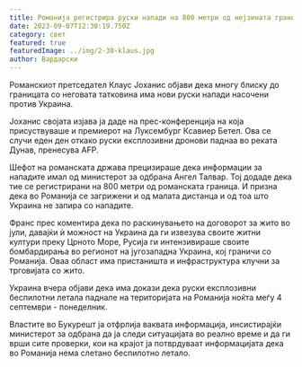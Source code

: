 ```yaml
---
title: Романија регистрира руски напади на 800 метри од нејзината граница
date: 2023-09-07T12:30:19.750Z
category: свет
featured: true
featuredImage: ../img/2-30-klaus.jpg
author: Вардарски
---
```

Романскиот претседател Клаус Јоханис објави дека многу блиску до границата со неговата татковина има нови руски напади насочени против Украина.

Јоханис својата изјава ја даде на прес-конференција на која присуствуваше и премиерот на Луксембург Ксавиер Бетел. Ова се случи еден ден откако руски експлозивни дронови паднаа во реката Дунав, пренесува AFP.

Шефот на романската држава прецизираше дека информации за нападите имал од министерот за одбрана Ангел Талвар. Тој додаде дека тие се регистрирани на 800 метри од романската граница. И призна дека во Романија се загрижени и од малата дистанца и од тоа што Украина не запира со нападите.

Франс прес коментира дека по раскинувањето на договорот за жито во јули, давајќи ѝ можност на Украина да ги извезува своите житни култури преку Црното Море, Русија ги интензивираше своите бомбардирања во регионот на југозападна Украина, кој граничи со Романија. Оваа област има пристаништа и инфраструктура клучни за трговијата со жито.

Украина вчера објави дека има докази дека руски експлозивни беспилотни летала паднале на територијата на Романија ноќта меѓу 4 септември - понеделник.

Властите во Букурешт ја отфрлија ваквата информација, инсистирајќи министерот за одбрана да ја следи ситуацијата во реално време и да ги врши сите проверки, кои на крајот ја потврдуваат информацијата дека во Романија нема слетано беспилотно летало.